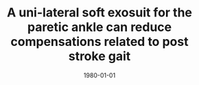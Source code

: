 ---
title: "A uni-lateral soft exosuit for the paretic ankle can reduce compensations related to post stroke gait"
collection: publications
permalink: /publication/CO-1
date: 1980-01-01
venue: 'Engineering'
citation: '<b>Kudzia P.</b>, Bae J., Sloot L., Long A., Hendron K., Holt K., O’Donnell K., Ellis T., Awad L., Walsh C., A uni-lateral soft exosuit for the paretic ankle can reduce compensations related to post stroke gait, <i>American Society of Biomechanics 41st Meeting </i>. Boulder, Colorado, USA. <b>2017</b>'
---